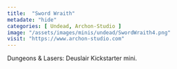 ```yaml
---
title:  "Sword Wraith"
metadate: "hide"
categories: [ Undead, Archon-Studio ]
image: "/assets/images/minis/undead/SwordWraith4.png"
visit: "https://www.archon-studio.com"
---
```

Dungeons & Lasers: Deuslair Kickstarter mini.